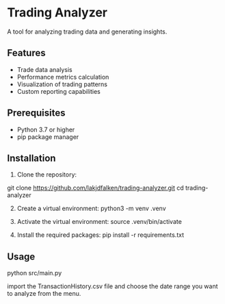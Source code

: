 # Trading Analyzer

A tool for analyzing trading data and generating insights.

## Features

- Trade data analysis
- Performance metrics calculation
- Visualization of trading patterns
- Custom reporting capabilities

## Prerequisites

- Python 3.7 or higher
- pip package manager

## Installation

1. Clone the repository:

git clone https://github.com/lakjdfalken/trading-analyzer.git
cd trading-analyzer

2. Create a virtual environment:
python3 -m venv .venv

3. Activate the virtual environment:
source .venv/bin/activate

4. Install the required packages:
pip install -r requirements.txt

## Usage
python src/main.py

import the TransactionHistory.csv file and choose the date range you want to analyze from the menu.
